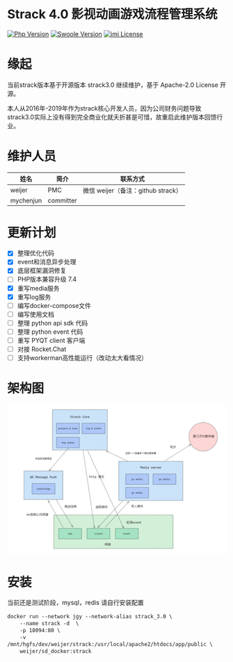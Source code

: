 # Strack 4.0 影视动画游戏流程管理系统

[![Php Version](https://img.shields.io/badge/php-%3E=7.4-brightgreen.svg)](https://secure.php.net/)
[![Swoole Version](https://img.shields.io/badge/workerman-%3E=4.0.19-brightgreen.svg)](https://github.com/walkor/Workerman)
[![imi License](https://img.shields.io/badge/license-Apache%202.0-brightgreen.svg)](https://github.com/cgpipline/strack/blob/master/LICENSE)

# 缘起

当前strack版本基于开源版本 strack3.0 继续维护，基于 Apache-2.0 License 开源。

本人从2016年-2019年作为strack核心开发人员，因为公司财务问题导致strack3.0实际上没有得到完全商业化就夭折甚是可惜，故重启此维护版本回馈行业。

# 维护人员

 姓名 | 简介 | 联系方式
---|---|---
weijer | PMC | 微信 weijer（备注：github strack）
mychenjun | committer

# 更新计划

- [x] 整理优化代码
- [x] event和消息异步处理
- [x] 底层框架漏洞修复
- [ ] PHP版本兼容升级 7.4
- [x] 重写media服务
- [x] 重写log服务
- [ ] 编写docker-compose文件
- [ ] 编写使用文档
- [ ] 整理 python api sdk 代码
- [ ] 整理 python event 代码
- [ ] 重写 PYQT client 客户端
- [ ] 对接 Rocket.Chat
- [ ] 支持workerman高性能运行（改动太大看情况）

# 架构图

![image](doc/strack_structure.png)

# 安装

当前还是测试阶段，mysql，redis 请自行安装配置

```shell
docker run --network jgy --network-alias strack_3.0 \
    --name strack -d  \
    -p 18094:80 \
    -v /mnt/hgfs/dev/weijer/strack:/usr/local/apache2/htdocs/app/public \
    weijer/sd_docker:strack
```




